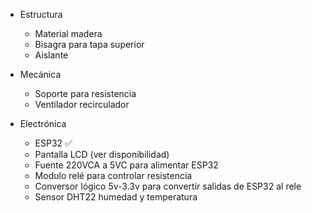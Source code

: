 - Estructura
	- Material madera
	- Bisagra para tapa superior
  	- Aislante

- Mecánica
	- Soporte para resistencia
	- Ventilador recirculador

- Electrónica
	- ESP32 ✅
	- Pantalla LCD (ver disponibilidad)
	- Fuente 220VCA a 5VC para alimentar ESP32
	- Modulo relé para controlar resistencia
	- Conversor lógico 5v-3.3v para convertir salidas de ESP32 al rele
	- Sensor DHT22 humedad y temperatura
